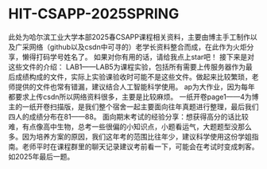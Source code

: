 # HIT-CSAPP-2025SPRING
此处为哈尔滨工业大学本部2025春CSAPP课程相关资料，主要由博主手工制作以及广采网络（github以及csdn中可寻的）老学长资料整合而成，在此作为火炬分享，懒得打码学号姓名了。
如果对你有用的话，请给我点上star吧！
接下来是对这些文件的介绍：
LAB1——LAB5为课程实验，包括所有需要上传服务器作为最后成绩构成的文件，实际上实验课验收时可能不是这些文件。做起来比较繁琐，老师提供的文件也常有错漏，建议结合人工智能科学使用。
ap为大作业，因为每年都要求上传csdn所以网络资料很多，主要是比较麻烦。
一纸开卷page1——4为博主的一纸开卷扫描版，是我们整个宿舍一起主要面向往年真题进行整理，最后我们四人的成绩分布在81——88。
面向期末考试的经验分享：想获得高分的话比较难，有点像高中生物，总考一些很偏的小知识点，小题看运气，大题题型没那么多。因为培养方案的原因，我们这年考的范围比往年少，建议科学使用这份学姐指南。老师平时在课程群里的聊天记录建议考前看一下，可能会在考试时变成刺客。如2025年最后一题。
